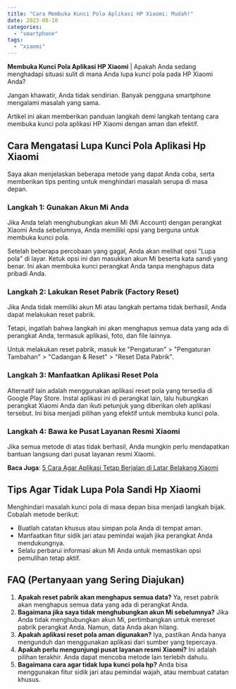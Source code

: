 ```yaml
---
title: "Cara Membuka Kunci Pola Aplikasi HP Xiaomi: Mudah!"
date: 2023-08-10
categories: 
  - "smartphone"
tags: 
  - "xiaomi"
---
```


**Membuka Kunci Pola Aplikasi HP Xiaomi** | Apakah Anda sedang menghadapi situasi sulit di mana Anda lupa kunci pola pada HP Xiaomi Anda?

Jangan khawatir, Anda tidak sendirian. Banyak pengguna smartphone mengalami masalah yang sama.

Artikel ini akan memberikan panduan langkah demi langkah tentang cara membuka kunci pola aplikasi HP Xiaomi dengan aman dan efektif.

## Cara Mengatasi Lupa Kunci Pola Aplikasi Hp Xiaomi

Saya akan menjelaskan beberapa metode yang dapat Anda coba, serta memberikan tips penting untuk menghindari masalah serupa di masa depan.

### **Langkah 1: Gunakan Akun Mi Anda**

Jika Anda telah menghubungkan akun Mi (Mi Account) dengan perangkat Xiaomi Anda sebelumnya, Anda memiliki opsi yang berguna untuk membuka kunci pola.

Setelah beberapa percobaan yang gagal, Anda akan melihat opsi "Lupa pola" di layar. Ketuk opsi ini dan masukkan akun Mi beserta kata sandi yang benar. Ini akan membuka kunci perangkat Anda tanpa menghapus data pribadi Anda.

### **Langkah 2: Lakukan Reset Pabrik (Factory Reset)**

Jika Anda tidak memiliki akun Mi atau langkah pertama tidak berhasil, Anda dapat melakukan reset pabrik.

Tetapi, ingatlah bahwa langkah ini akan menghapus semua data yang ada di perangkat Anda, termasuk aplikasi, foto, dan file lainnya.

Untuk melakukan reset pabrik, masuk ke "Pengaturan" > "Pengaturan Tambahan" > "Cadangan & Reset" > "Reset Data Pabrik".

### **Langkah 3: Manfaatkan Aplikasi Reset Pola**

Alternatif lain adalah menggunakan aplikasi reset pola yang tersedia di Google Play Store. Instal aplikasi ini di perangkat lain, lalu hubungkan perangkat Xiaomi Anda dan ikuti petunjuk yang diberikan oleh aplikasi tersebut. Ini bisa menjadi pilihan yang efektif untuk membuka kunci pola.

### **Langkah 4: Bawa ke Pusat Layanan Resmi Xiaomi**

Jika semua metode di atas tidak berhasil, Anda mungkin perlu mendapatkan bantuan langsung dari pusat layanan resmi Xiaomi.

**Baca Juga**: [5 Cara Agar Aplikasi Tetap Berjalan di Latar Belakang Xiaomi](https://ajiekusumadhany.com/cara-agar-aplikasi-tetap-berjalan-di-latar-belakang-xiaomi/)

## **Tips Agar Tidak Lupa Pola Sandi Hp Xiaomi**

Menghindari masalah kunci pola di masa depan bisa menjadi langkah bijak. Cobalah metode berikut:

- Buatlah catatan khusus atau simpan pola Anda di tempat aman.
- Manfaatkan fitur sidik jari atau pemindai wajah jika perangkat Anda mendukungnya.
- Selalu perbarui informasi akun Mi Anda untuk memastikan opsi pemulihan tetap aktif.

## **FAQ (Pertanyaan yang Sering Diajukan)**

1. **Apakah reset pabrik akan menghapus semua data?** Ya, reset pabrik akan menghapus semua data yang ada di perangkat Anda.
2. **Bagaimana jika saya tidak menghubungkan akun Mi sebelumnya?** Jika Anda tidak menghubungkan akun Mi, pertimbangkan untuk mereset pabrik perangkat Anda. Namun, data Anda akan hilang.
3. **Apakah aplikasi reset pola aman digunakan?** Iya, pastikan Anda hanya mengunduh dan menggunakan aplikasi dari sumber yang tepercaya.
4. **Apakah perlu mengunjungi pusat layanan resmi Xiaomi?** Ini adalah pilihan terakhir. Anda dapat mencoba metode lain terlebih dahulu.
5. **Bagaimana cara agar tidak lupa kunci pola hp?** Anda bisa menggunakan fitur sidik jari atau pemindai wajah, atau membuat catatan khusus.
